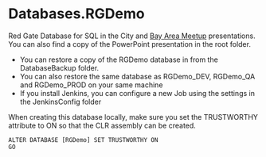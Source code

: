 Databases.RGDemo
================

Red Gate Database for SQL in the City and [Bay Area Meetup](http://bit.ly/13DQqpO) presentations.
You can also find a copy of the PowerPoint presentation in the root folder.


* You can restore a copy of the RGDemo database in from the DatabaseBackup folder.
* You can also restore the same database as RGDemo_DEV, RGDemo_QA and RGDemo_PROD on your same machine
* If you install Jenkins, you can configure a new Job using the settings in the JenkinsConfig folder


When creating this database locally, make sure you set the TRUSTWORTHY attribute to ON so that the CLR assembly can be created.

    ALTER DATABASE [RGDemo] SET TRUSTWORTHY ON
    GO

